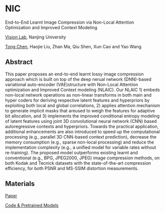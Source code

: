 # NIC
End-to-End Learnt Image Compression via Non-Local Attention Optimization and Improved Context Modeling

[Vision Lab](https://vision.nju.edu.cn), Nanjing University

[Tong Chen](https://tongxyh.github.io), Haojie Liu, Zhan Ma, Qiu Shen, Xun Cao and Yao Wang

## Abstract
This paper proposes an end-to-end learnt lossy image compression approach which is built on top of the deep nerual network (DNN)-based variational auto-encoder (VAE)structure with  Non-Local Attention optimization and Improved Context modeling (NLAIC). Our NLAIC 1) embeds non-local network operations as non-linear transforms in both main and hyper coders for deriving respective latent features and hyperpriors by exploiting both local and global correlations, 2) applies attention mechanism to generate implicit masks that areused to weigh the features for adaptive bit allocation, and 3) implements the improved conditional entropy modeling of latent features using joint 3D convolutional neural network (CNN) based autoregressive contexts and hyperpriors. Towards the practical application, additional enhancements are also introduced to speed up the computational processing (e.g., parallel 3D CNN-based context prediction), decrease the memory consumption (e.g., sparse non-local processing) and reduce the implementation complexity (e.g., a unified model for variable rates without re-training). The proposed model outperforms existing learnt and conventional (e.g., BPG, JPEG2000, JPEG) image compression methods, on both Kodak and Tecnick datasets with the state-of-the-art compression efficiency, for both PSNR and MS-SSIM distortion measurements.


## Materials
[Paper](https://arxiv.org/abs/1910.06244)

[Code & Pretrained Models](http://yun.nju.edu.cn/f/16ce608723/)
